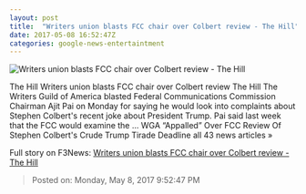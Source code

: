 ```yaml
---
layout: post
title:  "Writers union blasts FCC chair over Colbert review - The Hill"
date: 2017-05-08 16:52:47Z
categories: google-news-entertaintment
---
```


![Writers union blasts FCC chair over Colbert review - The Hill](http://thehill.com/sites/default/files/blogs/colbertstephen_0.png)

The Hill Writers union blasts FCC chair over Colbert review The Hill The Writers Guild of America blasted Federal Communications Commission Chairman Ajit Pai on Monday for saying he would look into complaints about Stephen Colbert's recent joke about President Trump. Pai said last week that the FCC would examine the ... WGA “Appalled” Over FCC Review Of Stephen Colbert's Crude Trump Tirade Deadline all 43 news articles »


Full story on F3News: [Writers union blasts FCC chair over Colbert review - The Hill](http://www.f3nws.com/n/BbK4UJ)

> Posted on: Monday, May 8, 2017 9:52:47 PM
